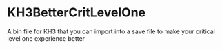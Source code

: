 # KH3BetterCritLevelOne
A bin file for KH3 that you can import into a save file to make your critical level one experience better
